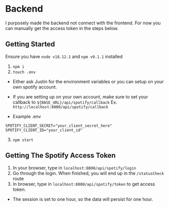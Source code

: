 # Backend

I purposely made the backend not connect with the frontend.
For now you can manually get the access token in the steps below.

## Getting Started

Ensure you have `node v18.12.1` and `npm v9.1.1` installed

1. `npm i`
1. `touch .env`
- Either ask Justin for the environment variables or you can setup on your own spotify account.
- If you are setting up on your own account, make sure to set your callback to `${BASE_URL}/api/spotify/callback` Ex. `http://localhost:8000/api/spotify/callback`

- Example .env
```.env
SPOTIFY_CLIENT_SECRET="your_client_secret_here"
SPOTIFY_CLIENT_ID="your_client_id"
```

3. `npm start` 

## Getting The Spotify Access Token

1. In your browser, type in `localhost:8000/api/spotify/login`
2. Go through the login. When finished, you will end up in the `/statusCheck` route
3. In browser, type in `localhost:8000/api/spotify/token` to get access token.
- The session is set to one hour, so the data will persist for one hour.